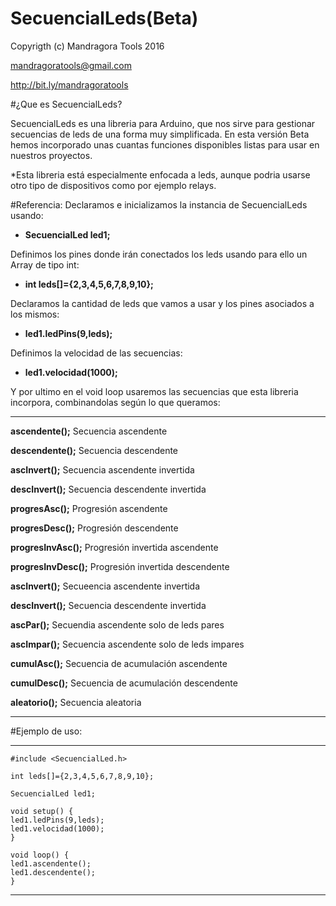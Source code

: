 # SecuencialLeds(Beta)

Copyrigth (c) Mandragora Tools 2016

mandragoratools@gmail.com

http://bit.ly/mandragoratools

#¿Que es SecuencialLeds?

SecuencialLeds es una libreria para Arduino, que nos sirve para gestionar secuencias de leds de una forma muy simplificada.
En esta versión Beta hemos incorporado unas cuantas funciones disponibles listas para usar en nuestros proyectos.

*Esta libreria está especialmente enfocada a leds, aunque podria usarse otro tipo de dispositivos como por ejemplo relays.

#Referencia:
Declaramos e inicializamos la instancia de SecuencialLeds usando:

- **SecuencialLed led1;**

Definimos los pines donde irán conectados los leds usando para ello un Array de tipo int:

- **int leds[]={2,3,4,5,6,7,8,9,10};**

Declaramos la cantidad de leds que vamos a usar y los pines asociados a los mismos:

- **led1.ledPins(9,leds);**

Definimos la velocidad de las secuencias:

- **led1.velocidad(1000);**

Y por ultimo en el void loop usaremos las secuencias que esta libreria incorpora, combinandolas según lo que queramos:
***
**ascendente();**             Secuencia ascendente

**descendente();**             Secuencia descendente
 
**ascInvert();**             Secuencia ascendente invertida

**descInvert();**              Secuencia descendente invertida

**progresAsc();**              Progresión ascendente

**progresDesc();**             Progresión descendente

**progresInvAsc();**             Progresión invertida ascendente

**progresInvDesc();**              Progresión invertida descendente

**ascInvert();**             Secueencia ascendente invertida

**descInvert();**              Secuencia descendente invertida

**ascPar();**              Secuendia ascendente solo de leds pares

**ascImpar();**              Secuencia ascendente solo de leds impares

**cumulAsc();**              Secuencia de acumulación ascendente

**cumulDesc();**             Secuencia de acumulación descendente

**aleatorio();**             Secuencia aleatoria
***

#Ejemplo de uso:
***
```arduino
#include <SecuencialLed.h>

int leds[]={2,3,4,5,6,7,8,9,10};

SecuencialLed led1;

void setup() {
led1.ledPins(9,leds);
led1.velocidad(1000);
}

void loop() {
led1.ascendente();
led1.descendente();
}
```
***
